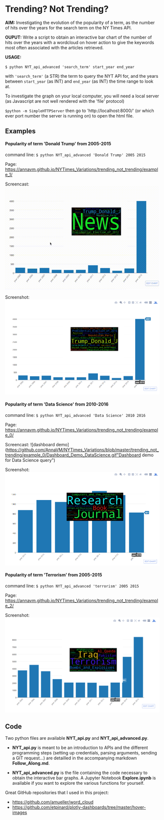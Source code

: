 # Trending? Not Trending?

**AIM:** Investigating the evolution of the popularity of a term, as the number of hits over the years for the search term on the NY Times API.

**OUPUT:** Write a script to obtain an interactive bar chart of the number of hits over the years with a wordcloud on hover action to give the keywords most often associated with the articles retrieved.

**USAGE:**

`$ python NYT_api_advanced 'search_term' start_year end_year`

with `'search_term'` (a STR) the term to query the NYT API for, and the years between `start_year` (as INT) and `end_year` (as INT) the time range to look at.

To investigate the graph on your local computer, you will need a local server (as Javascript are not well rendered with the 'file' protocol)

`$python -m SimpleHTTPServer`
 then go to 'http://localhost:8000/' (or which ever port number the server is running on) to open the html file.

## Examples

#### Popularity of term 'Donald Trump' from 2005-2015

command line: `$ python NYT_api_advanced 'Donald Trump' 2005 2015`

Page: https://annavm.github.io/NYTimes_Variations/trending_not_trending/example_1/

Screencast: ![dashboard demo](https://github.com/AnnaVM/NYTimes_Variations/blob/master/trending_not_trending/example_1/Dashboard_Demo_DonaldTrump.gif "Dashboard demo for Donald Trump query")

Screenshot: ![Screenshot of example_1][ex_1]


#### Popularity of term 'Data Science' from 2010-2016

command line: `$ python NYT_api_advanced 'Data Science' 2010 2016`

Page: https://annavm.github.io/NYTimes_Variations/trending_not_trending/example_0/

Screencast: ![dashboard demo](https://github.com/AnnaVM/NYTimes_Variations/blob/master/trending_not_trending/example_0/Dashboard_Demo_DataScience.gif"Dashboard demo for Data Science query")

Screenshot: ![Screenshot of example_0][ex_0]


#### Popularity of term 'Terrorism' from 2005-2015

command line: `$ python NYT_api_advanced 'terrorism' 2005 2015`

Page: https://annavm.github.io/NYTimes_Variations/trending_not_trending/example_2/

Screenshot: ![Screenshot of example_2][ex_2]


[ex_0]: https://github.com/AnnaVM/NYTimes_Variations/blob/master/trending_not_trending/images/plotly_Data_Science.png "Screenshot for the interactive bar graph for the trend in search term Data Science from 2010 to 2016"

[ex_1]: https://github.com/AnnaVM/NYTimes_Variations/blob/master/trending_not_trending/images/plotly_Donald_Trump.png "Screenshot for the interactive bar graph for the trend in search term Donald Trump from 2005 to 2015"

[ex_2]: https://github.com/AnnaVM/NYTimes_Variations/blob/master/trending_not_trending/images/plotly_terrorism.png "Screenshot for the interactive bar graph for the trend in search term terrorism from 2005 to 2015"

## Code
Two python files are available **NYT_api.py** and **NYT_api_advanced.py**.

- **NYT_api.py** is meant to be an introduction to APIs and the different programming steps (setting up credentials, parsing arguments, sending a GIT request...) are detailled in the accompanying markdown **Follow_Along.md**.

- **NYT_api_advanced.py** is the file containing the code necessary to obtain the interactive bar graphs. A Jupyter Notebook **Explore.ipynb** is available if you want to explore the various functions for yourself.

Great GitHub repositories that I used in this project:
- https://github.com/amueller/word_cloud
- https://github.com/etpinard/plotly-dashboards/tree/master/hover-images
